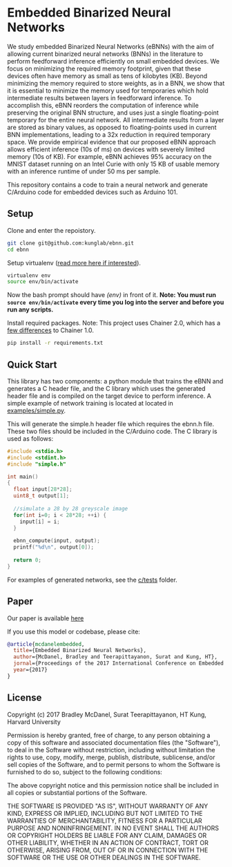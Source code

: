 # Embedded Binarized Neural Networks
    
We study embedded Binarized Neural Networks (eBNNs) with the aim of allowing current binarized neural networks (BNNs) in the literature to perform feedforward inference efficiently on small embedded devices. We focus on minimizing the required memory footprint, given that these devices often have memory as small as tens of kilobytes (KB). Beyond minimizing the memory required to store weights, as in a BNN, we show that it is essential to minimize the memory used for temporaries which hold intermediate results between layers in feedforward inference. To accomplish this, eBNN reorders the computation of inference while preserving the original BNN structure, and uses just a single floating-point temporary for the entire neural network. All intermediate results from a layer are stored as binary values, as opposed to floating-points used in current BNN implementations, leading to a 32x reduction in required temporary space. We provide empirical evidence that our proposed eBNN approach allows efficient inference (10s of ms) on devices with severely limited memory (10s of KB). For example, eBNN achieves 95% accuracy on the MNIST dataset running on an Intel Curie with only 15 KB of usable memory with an inference runtime of under 50 ms per sample.

This repository contains a code to train a neural network and generate C/Arduino code for embedded devices such as Arduino 101. 

## Setup
Clone and enter the repoistory.
```bash
git clone git@github.com:kunglab/ebnn.git
cd ebnn
```
Setup virtualenv ([read more here if interested](http://python-guide-pt-br.readthedocs.io/en/latest/dev/virtualenvs/)).
```bash
virtualenv env
source env/bin/activate
```
Now the bash prompt should have *(env)* in front of it. **Note: You must run `source env/bin/activate` every time you log into the server and before you run any scripts.**

Install required packages. Note: This project uses Chainer 2.0, which has a [few differences](http://docs.chainer.org/en/stable/upgrade.html) to Chainer 1.0.
```bash
pip install -r requirements.txt
```

## Quick Start
This library has two components: a python module that trains the eBNN and generates a C header file, and the C library which uses the generated header file and is compiled on the target device to perform inference. A simple example of network training is located at located in [examples/simple.py](https://github.com/kunglab/ebnn/blob/master/examples/simple.py).

This will generate the simple.h header file which requires the ebnn.h file. These two files should be included in the C/Arduino code. The C library is used as follows: 

```c
#include <stdio.h>
#include <stdint.h>
#include "simple.h"

int main()
{
  float input[28*28];
  uint8_t output[1];
   
  //simulate a 28 by 28 greyscale image
  for(int i=0; i < 28*28; ++i) {
    input[i] = i;
  }
    
  ebnn_compute(input, output);
  printf("%d\n", output[0]);
   
  return 0;
}
```

For examples of generated networks, see the [c/tests](https://github.com/kunglab/ebnn/tree/master/c/tests) folder.

## Paper

Our paper is available [here](http://www.eecs.harvard.edu/~htk/publication/2017-ewsn-mcdanel-teerapittayanon-kung.pdf)

If you use this model or codebase, please cite:
```bibtex
@article{mcdanelembedded,
  title={Embedded Binarized Neural Networks},
  author={McDanel, Bradley and Teerapittayanon, Surat and Kung, HT},
  jornal={Proceedings of the 2017 International Conference on Embedded Wireless Systems and Networks},
  year={2017}
}
```

## License
  
Copyright (c) 2017 Bradley McDanel, Surat Teerapittayanon, HT Kung, Harvard University

Permission is hereby granted, free of charge, to any person obtaining a copy
of this software and associated documentation files (the "Software"), to deal
in the Software without restriction, including without limitation the rights
to use, copy, modify, merge, publish, distribute, sublicense, and/or sell
copies of the Software, and to permit persons to whom the Software is
furnished to do so, subject to the following conditions:

The above copyright notice and this permission notice shall be included in all
copies or substantial portions of the Software.

THE SOFTWARE IS PROVIDED "AS IS", WITHOUT WARRANTY OF ANY KIND, EXPRESS OR
IMPLIED, INCLUDING BUT NOT LIMITED TO THE WARRANTIES OF MERCHANTABILITY,
FITNESS FOR A PARTICULAR PURPOSE AND NONINFRINGEMENT. IN NO EVENT SHALL THE
AUTHORS OR COPYRIGHT HOLDERS BE LIABLE FOR ANY CLAIM, DAMAGES OR OTHER
LIABILITY, WHETHER IN AN ACTION OF CONTRACT, TORT OR OTHERWISE, ARISING FROM,
OUT OF OR IN CONNECTION WITH THE SOFTWARE OR THE USE OR OTHER DEALINGS IN THE
SOFTWARE.  
